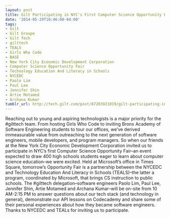 ```yaml
---
layout: post
title: Gilt Participating in NYC's First Computer Science Opportunity Fair
date: '2014-05-29T10:46:00-04:00'
tags:
- Gilt
- Gilt Groupe
- Gilt Tech
- gilttech
- TEALS
- Girls Who Code
- BASE
- New York City Economic Development Corporation
- Computer Science Opportunity Fair
- Technology Education And Literacy in Schools
- NYCEDC
- Paolo Lim
- Paul Lee
- Jennifer Shin
- Artie Motamed
- Archana Kumar
tumblr_url: http://tech.gilt.com/post/87203921019/gilt-participating-in-nycs-first-computer-science
---
```


Reaching out to young and aspiring technologists is a major priority for the #gilttech team. From hosting Girls Who Code to inviting Bronx Academy of Software Engineering students to tour our offices, we’ve derived immeasurable value from outreaching to the next generation of software engineers, mobile developers, and program managers. So when our friends at the New York City Economic Development Corporation invited us to participate in NYC’s first Computer Science Opportunity Fair–an event expected to draw 400 high schools students eager to learn about computer science education–we were excited. 
Held at Microsoft’s office in Times Square, tomorrow’s Opportunity Fair is a partnership between the NYCEDC and Technology Education And Literacy in Schools (TEALS)–the latter a program, coordinated by Microsoft, that brings CS instruction to public schools. The #gilttech delegation–software engineers Paolo Lim, Paul Lee, Jennifer Shin, Artie Motamed and Archana Kumar–will be on-site from 10 AM-2:15 PM to answer questions about our tech stack (and technology in general), demonstrate our API lessons on Codecademy and share some of their personal experiences about how they became software engineers. Thanks to NYCEDC and TEALs for inviting us to participate.
